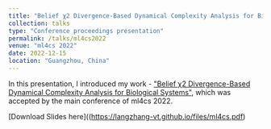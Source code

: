 ```yaml
---
title: "Belief χ2 Divergence-Based Dynamical Complexity Analysis for Biological Systems"
collection: talks
type: "Conference proceedings presentation"
permalink: /talks/ml4cs2022
venue: "ml4cs 2022"
date: 2022-12-15
location: "Guangzhou, China"
---
```


In this presentation, I introduced my work - ["Belief χ2 Divergence-Based Dynamical Complexity Analysis for Biological Systems"](https://langzhang-vt.github.io/publications/ml4cs2022), which was accepted by the main conference of ml4cs 2022. 

[Download Slides here]((https://langzhang-vt.github.io/files/ml4cs.pdf)
